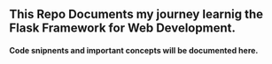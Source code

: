 ## This Repo Documents my journey learnig the Flask Framework for Web Development.
#### Code snipnents and important concepts will be documented here.
